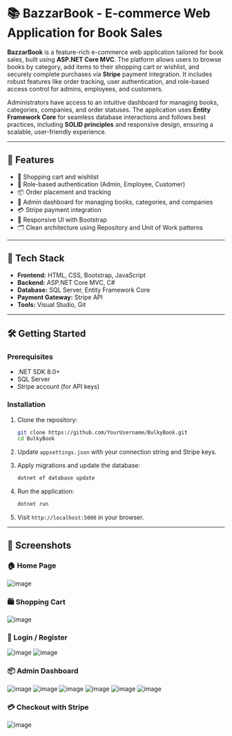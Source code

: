 
# 📚 BazzarBook - E-commerce Web Application for Book Sales

**BazzarBook** is a feature-rich e-commerce web application tailored for book sales, built using **ASP.NET Core MVC**. The platform allows users to browse books by category, add items to their shopping cart or wishlist, and securely complete purchases via **Stripe** payment integration. It includes robust features like order tracking, user authentication, and role-based access control for admins, employees, and customers.

Administrators have access to an intuitive dashboard for managing books, categories, companies, and order statuses. The application uses **Entity Framework Core** for seamless database interactions and follows best practices, including **SOLID principles** and responsive design, ensuring a scalable, user-friendly experience.

---

## 🚀 Features

- 🛒 Shopping cart and wishlist
- 🔐 Role-based authentication (Admin, Employee, Customer)
- 📦 Order placement and tracking
- 🧾 Admin dashboard for managing books, categories, and companies
- 💳 Stripe payment integration
- 📱 Responsive UI with Bootstrap
- 🗂️ Clean architecture using Repository and Unit of Work patterns

---

## 🧰 Tech Stack

- **Frontend:** HTML, CSS, Bootstrap, JavaScript
- **Backend:** ASP.NET Core MVC, C#
- **Database:** SQL Server, Entity Framework Core
- **Payment Gateway:** Stripe API
- **Tools:** Visual Studio, Git

---

## 🛠️ Getting Started

### Prerequisites

- .NET SDK 8.0+
- SQL Server
- Stripe account (for API keys)

### Installation

1. Clone the repository:
   ```bash
   git clone https://github.com/YourUsername/BulkyBook.git
   cd BulkyBook
   ```

2. Update `appsettings.json` with your connection string and Stripe keys.

3. Apply migrations and update the database:
   ```bash
   dotnet ef database update
   ```

4. Run the application:
   ```bash
   dotnet run
   ```

5. Visit `http://localhost:5000` in your browser.

---

## 📸 Screenshots

### 🏠 Home Page  

![image](https://github.com/user-attachments/assets/3c9614c3-976a-4ffc-b7b9-23bd5eb6766e)


### 🛍️ Shopping Cart  

![image](https://github.com/user-attachments/assets/983f68f8-538d-4daa-960d-4ed40c5cdfb9)

### 🔐 Login / Register  

![image](https://github.com/user-attachments/assets/eceda6dd-d758-4e5f-aa65-9a17baf7348f)
![image](https://github.com/user-attachments/assets/7a01deac-e413-4d9e-8354-ff722a02e5d7)

### 📦 Admin Dashboard  
![image](https://github.com/user-attachments/assets/8e34415d-c8fa-43dc-a548-79558807bdfa)
![image](https://github.com/user-attachments/assets/0e7d84ff-7bcd-4a5d-938a-b6a0498a9e7a)
![image](https://github.com/user-attachments/assets/1e073856-3031-44f6-89b0-9ef0af766da1)
![image](https://github.com/user-attachments/assets/095bd196-07f8-4f60-a9b0-59ceafa9fd02)
![image](https://github.com/user-attachments/assets/06746707-0082-4f0f-a03e-8892b2612fcd)
![image](https://github.com/user-attachments/assets/a5bd37f0-e768-4b68-ad90-fb3e7258b467)

### 💳 Checkout with Stripe  

![image](https://github.com/user-attachments/assets/388d6f99-e0b1-4aed-b049-2d32dad6d7c5)


